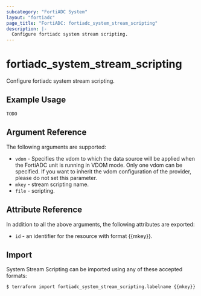 ```yaml
---
subcategory: "FortiADC System"
layout: "fortiadc"
page_title: "FortiADC: fortiadc_system_stream_scripting"
description: |-
  Configure fortiadc system stream scripting.
---
```


# fortiadc_system_stream_scripting
Configure fortiadc system stream scripting.

## Example Usage
```hcl
TODO
```

## Argument Reference

The following arguments are supported:

* `vdom` - Specifies the vdom to which the data source will be applied when the FortiADC unit is running in VDOM mode. Only one vdom can be specified. If you want to inherit the vdom configuration of the provider, please do not set this parameter.
* `mkey` - stream scripting name.
* `file` - scripting. 

## Attribute Reference

In addition to all the above arguments, the following attributes are exported:
* `id` - an identifier for the resource with format {{mkey}}.

## Import
 System Stream Scripting can be imported using any of these accepted formats:
```
$ terraform import fortiadc_system_stream_scripting.labelname {{mkey}}
```
